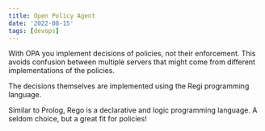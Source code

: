 ```yaml
---
title: Open Policy Agent
date: '2022-08-15'
tags: [devops]
---
```


With OPA you implement decisions of policies, not their enforcement. This avoids confusion between multiple servers that might come from different implementations of the policies.

The decisions themselves are implemented using the Regi programming language.

Similar to Prolog, Rego is a declarative and logic programming language. A seldom choice, but a great fit for policies!
